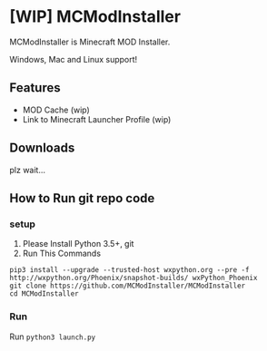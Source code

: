# [WIP] MCModInstaller

MCModInstaller is Minecraft MOD Installer.

Windows, Mac and Linux support!

## Features

- MOD Cache (wip)
- Link to Minecraft Launcher Profile (wip)

## Downloads

plz wait...

## How to Run git repo code

### setup

1. Please Install Python 3.5+, git
2. Run This Commands
```
pip3 install --upgrade --trusted-host wxpython.org --pre -f http://wxpython.org/Phoenix/snapshot-builds/ wxPython_Phoenix
git clone https://github.com/MCModInstaller/MCModInstaller
cd MCModInstaller
```

### Run
Run `python3 launch.py`
